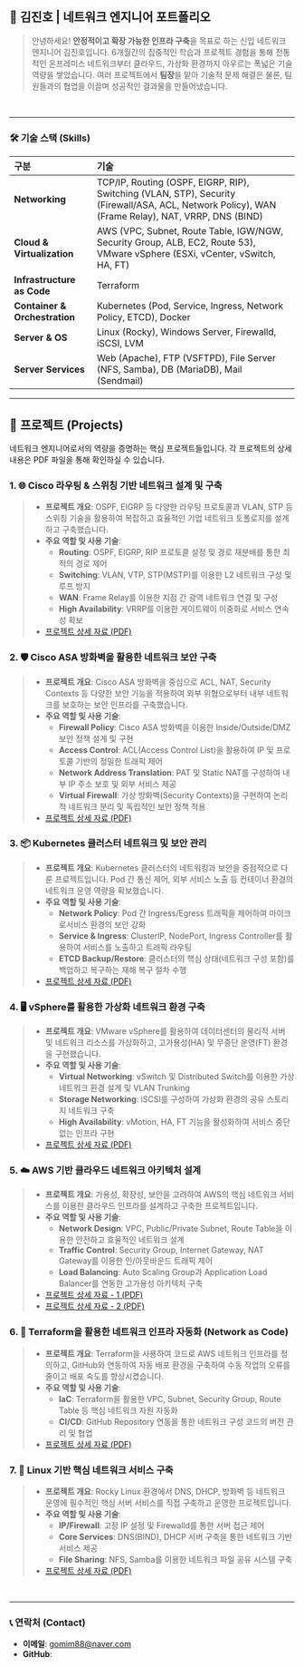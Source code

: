 ## 📜 김진호 | 네트워크 엔지니어 포트폴리오

> 안녕하세요! **안정적이고 확장 가능한 인프라 구축**을 목표로 하는 신입 네트워크 엔지니어 김진호입니다.
> 6개월간의 집중적인 학습과 프로젝트 경험을 통해 전통적인 온프레미스 네트워크부터 클라우드, 가상화 환경까지 아우르는 폭넓은 기술 역량을 쌓았습니다. 여러 프로젝트에서 **팀장**을 맡아 기술적 문제 해결은 물론, 팀원들과의 협업을 이끌며 성공적인 결과물을 만들어냈습니다.

<br />

---

### 🛠️ 기술 스택 (Skills)

| 구분 | 기술 |
| :--- | :--- |
| **Networking** | TCP/IP, Routing (OSPF, EIGRP, RIP), Switching (VLAN, STP), Security (Firewall/ASA, ACL, Network Policy), WAN (Frame Relay), NAT, VRRP, DNS (BIND) |
| **Cloud & Virtualization** | AWS (VPC, Subnet, Route Table, IGW/NGW, Security Group, ALB, EC2, Route 53), VMware vSphere (ESXi, vCenter, vSwitch, HA, FT) |
| **Infrastructure as Code** | Terraform |
| **Container & Orchestration**| Kubernetes (Pod, Service, Ingress, Network Policy, ETCD), Docker |
| **Server & OS** | Linux (Rocky), Windows Server, Firewalld, iSCSI, LVM |
| **Server Services** | Web (Apache), FTP (VSFTPD), File Server (NFS, Samba), DB (MariaDB), Mail (Sendmail) |

---

## 🚀 프로젝트 (Projects)

네트워크 엔지니어로서의 역량을 증명하는 핵심 프로젝트들입니다. 각 프로젝트의 상세 내용은 PDF 파일을 통해 확인하실 수 있습니다.

### 1. 🌐 Cisco 라우팅 & 스위칭 기반 네트워크 설계 및 구축
> - **프로젝트 개요**: OSPF, EIGRP 등 다양한 라우팅 프로토콜과 VLAN, STP 등 스위칭 기술을 활용하여 복잡하고 효율적인 기업 네트워크 토폴로지를 설계하고 구축했습니다.
> - **주요 역할 및 사용 기술**:
>   - **Routing**: OSPF, EIGRP, RIP 프로토콜 설정 및 경로 재분배를 통한 최적의 경로 제어
>   - **Switching**: VLAN, VTP, STP(MSTP)를 이용한 L2 네트워크 구성 및 루프 방지
>   - **WAN**: Frame Relay를 이용한 지점 간 광역 네트워크 연결 및 구성
>   - **High Availability**: VRRP를 이용한 게이트웨이 이중화로 서비스 연속성 확보
> - [프로젝트 상세 자료 (PDF)](https://github.com/Kimjh0619/kjh_pf/blob/main/file/%ED%81%B4%EB%9D%BC%EC%9A%B0%EB%93%9C%20%EA%B8%B0%EB%B0%98%20%EC%A0%95%EB%B3%B4%EC%8B%9C%EC%8A%A4%ED%85%9C%20%EA%B5%AC%EC%B6%95%20%EC%A0%84%EB%AC%B8%EA%B0%80%20%EC%96%91%EC%84%B1%20%EA%B5%AD%EB%B9%84%20%EA%B3%BC%EC%A0%95%20-%20%EB%84%A4%ED%8A%B8%EC%9B%8C%ED%81%AC.pdf)

### 2. 🛡️ Cisco ASA 방화벽을 활용한 네트워크 보안 구축
> - **프로젝트 개요**: Cisco ASA 방화벽을 중심으로 ACL, NAT, Security Contexts 등 다양한 보안 기능을 적용하여 외부 위협으로부터 내부 네트워크를 보호하는 보안 인프라를 구축했습니다.
> - **주요 역할 및 사용 기술**:
>   - **Firewall Policy**: Cisco ASA 방화벽을 이용한 Inside/Outside/DMZ 보안 정책 설계 및 구현
>   - **Access Control**: ACL(Access Control List)을 활용하여 IP 및 프로토콜 기반의 정밀한 트래픽 제어
>   - **Network Address Translation**: PAT 및 Static NAT를 구성하여 내부 IP 주소 보호 및 외부 서비스 제공
>   - **Virtual Firewall**: 가상 방화벽(Security Contexts)을 구현하여 논리적 네트워크 분리 및 독립적인 보안 정책 적용
> - [프로젝트 상세 자료 (PDF)](https://github.com/Kimjh0619/kjh_pf/blob/main/file/%ED%81%B4%EB%9D%BC%EC%9A%B0%EB%93%9C%20%EA%B8%B0%EB%B0%98%20%EC%A0%95%EB%B3%B4%EC%8B%9C%EC%8A%A4%ED%85%9C%20%EA%B5%AC%EC%B6%95%20%EC%A0%84%EB%AC%B8%EA%B0%80%20%EC%96%91%EC%84%B1%20%EA%B5%AD%EB%B9%84%20%EA%B3%BC%EC%A0%95%20-%20%EB%B0%A9%ED%99%94%EB%B2%BD.pdf)

### 3. 📦 Kubernetes 클러스터 네트워크 및 보안 관리
> - **프로젝트 개요**: Kubernetes 클러스터의 네트워킹과 보안을 중점적으로 다룬 프로젝트입니다. Pod 간 통신 제어, 외부 서비스 노출 등 컨테이너 환경의 네트워크 운영 역량을 확보했습니다.
> - **주요 역할 및 사용 기술**:
>   - **Network Policy**: Pod 간 Ingress/Egress 트래픽을 제어하여 마이크로서비스 환경의 보안 강화
>   - **Service & Ingress**: ClusterIP, NodePort, Ingress Controller를 활용하여 서비스를 노출하고 트래픽 라우팅
>   - **ETCD Backup/Restore**: 클러스터의 핵심 상태(네트워크 구성 포함)를 백업하고 복구하는 재해 복구 절차 수행
> - [프로젝트 상세 자료 (PDF)](https://github.com/Kimjh0619/kjh_pf/blob/main/file/%ED%81%B4%EB%9D%BC%EC%9A%B0%EB%93%9C%20%EA%B8%B0%EB%B0%98%20%EC%A0%95%EB%B3%B4%EC%8B%9C%EC%8A%A4%ED%85%9C%20%EA%B5%AC%EC%B6%95%20%EC%A0%84%EB%AC%B8%EA%B0%80%20%EC%96%91%EC%84%B1%20%EA%B5%AD%EB%B9%84%20%EA%B3%BC%EC%A0%95%20-%20%EC%BF%A0%EB%B2%84%EB%84%A4%ED%8B%B0%EC%8A%A4.pdf)

### 4. 🖥️ vSphere를 활용한 가상화 네트워크 환경 구축
> - **프로젝트 개요**: VMware vSphere를 활용하여 데이터센터의 물리적 서버 및 네트워크 리소스를 가상화하고, 고가용성(HA) 및 무중단 운영(FT) 환경을 구현했습니다.
> - **주요 역할 및 사용 기술**:
>   - **Virtual Networking**: vSwitch 및 Distributed Switch를 이용한 가상 네트워크 환경 설계 및 VLAN Trunking
>   - **Storage Networking**: iSCSI를 구성하여 가상화 환경의 공유 스토리지 네트워크 구축
>   - **High Availability**: vMotion, HA, FT 기능을 활성화하여 서비스 중단 없는 인프라 구현
> - [프로젝트 상세 자료 (PDF)](https://github.com/Kimjh0619/kjh_pf/blob/main/file/%ED%81%B4%EB%9D%BC%EC%9A%B0%EB%93%9C%20%EA%B8%B0%EB%B0%98%20%EC%A0%95%EB%B3%B4%EC%8B%9C%EC%8A%A4%ED%85%9C%20%EA%B5%AC%EC%B6%95%20%EC%A0%84%EB%AC%B8%EA%B0%80%20%EC%96%91%EC%84%B1%20%EA%B5%AD%EB%B9%84%20%EA%B3%BC%EC%A0%95%20-%20%EC%9C%88%EB%8F%84%EC%9A%B0.pdf)

### 5. ☁️ AWS 기반 클라우드 네트워크 아키텍처 설계
> - **프로젝트 개요**: 가용성, 확장성, 보안을 고려하여 AWS의 핵심 네트워크 서비스를 이용한 클라우드 인프라를 설계하고 구축한 프로젝트입니다.
> - **주요 역할 및 사용 기술**:
>   - **Network Design**: VPC, Public/Private Subnet, Route Table을 이용한 안전하고 효율적인 네트워크 설계
>   - **Traffic Control**: Security Group, Internet Gateway, NAT Gateway를 이용한 인/아웃바운드 트래픽 제어
>   - **Load Balancing**: Auto Scaling Group과 Application Load Balancer를 연동한 고가용성 아키텍처 구축
> - [프로젝트 상세 자료 - 1 (PDF)](https://github.com/Kimjh0619/kjh_pf/blob/main/file/%ED%81%B4%EB%9D%BC%EC%9A%B0%EB%93%9C%20%EA%B8%B0%EB%B0%98%20%EC%A0%95%EB%B3%B4%EC%8B%9C%EC%8A%A4%ED%85%9C%20%EA%B5%AC%EC%B6%95%20%EC%A0%84%EB%AC%B8%EA%B0%80%20%EC%96%91%EC%84%B1%20%EA%B5%AD%EB%B9%84%20%EA%B3%BC%EC%A0%95%20-%20AWS_1%EC%9D%B8.pdf)
> - [프로젝트 상세 자료 - 2 (PDF)](https://github.com/Kimjh0619/kjh_pf/blob/main/file/%ED%81%B4%EB%9D%BC%EC%9A%B0%EB%93%9C%20%EA%B8%B0%EB%B0%98%20%EC%A0%95%EB%B3%B4%EC%8B%9C%EC%8A%A4%ED%85%9C%20%EA%B5%AC%EC%B6%95%20%EC%A0%84%EB%AC%B8%EA%B0%80%20%EC%96%91%EC%84%B1%20%EA%B5%AD%EB%B9%84%20%EA%B3%BC%EC%A0%95%20-%20AWS_2%EC%9D%B8.pdf)

### 6. 📜 Terraform을 활용한 네트워크 인프라 자동화 (Network as Code)
> - **프로젝트 개요**: Terraform을 사용하여 코드로 AWS 네트워크 인프라를 정의하고, GitHub와 연동하여 자동 배포 환경을 구축하여 수동 작업의 오류를 줄이고 배포 속도를 향상시켰습니다.
> - **주요 역할 및 사용 기술**:
>   - **IaC**: Terraform을 활용한 VPC, Subnet, Security Group, Route Table 등 핵심 네트워크 자원 자동화
>   - **CI/CD**: GitHub Repository 연동을 통한 네트워크 구성 코드의 버전 관리 및 협업
> - [프로젝트 상세 자료 (PDF)](https://github.com/Kimjh0619/kjh_pf/blob/main/file/%ED%81%B4%EB%9D%BC%EC%9A%B0%EB%93%9C%20%EA%B8%B0%EB%B0%98%20%EC%A0%95%EB%B3%B4%EC%8B%9C%EC%8A%A4%ED%85%9C%20%EA%B5%AC%EC%B6%95%20%EC%A0%84%EB%AC%B8%EA%B0%80%20%EC%96%91%EC%84%B1%20%EA%B5%AD%EB%B9%84%20%EA%B3%BC%EC%A0%95%20-%20%ED%85%8C%EB%9D%BC%ED%8F%BC.pdf)

### 7. 🐧 Linux 기반 핵심 네트워크 서비스 구축
> - **프로젝트 개요**: Rocky Linux 환경에서 DNS, DHCP, 방화벽 등 네트워크 운영에 필수적인 핵심 서버 서비스를 직접 구축하고 운영한 프로젝트입니다.
> - **주요 역할 및 사용 기술**:
>   - **IP/Firewall**: 고정 IP 설정 및 Firewalld를 통한 서버 접근 제어
>   - **Core Services**: DNS(BIND), DHCP 서버 구축을 통한 네트워크 기반 서비스 제공
>   - **File Sharing**: NFS, Samba를 이용한 네트워크 파일 공유 시스템 구축
> - [프로젝트 상세 자료 (PDF)](https://github.com/Kimjh0619/kjh_pf/blob/main/file/%ED%81%B4%EB%9D%BC%EC%9A%B0%EB%93%9C%20%EA%B8%B0%EB%B0%98%20%EC%A0%95%EB%B3%B4%EC%8B%9C%EC%8A%A4%ED%85%9C%20%EA%B5%AC%EC%B6%95%20%EC%A0%84%EB%AC%B8%EA%B0%80%20%EC%96%91%EC%84%B1%20%EA%B5%AD%EB%B9%84%20%EA%B3%BC%EC%A0%95%20-%20%EB%A6%AC%EB%88%85%EC%8A%A4.pdf)

<br />

---

### 📞 연락처 (Contact)

- **이메일**: gomim88@naver.com
- **GitHub**: <a href="https://github.com/Kimjh0619">
  </a>
